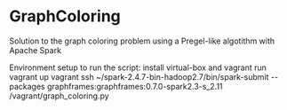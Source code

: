 # GraphColoring

Solution to the graph coloring problem using a Pregel-like algotithm with Apache Spark 

Environment setup to run the script: 
install virtual-box and vagrant
run vagrant up 
vagrant ssh
~/spark-2.4.7-bin-hadoop2.7/bin/spark-submit --packages graphframes:graphframes:0.7.0-spark2.3-s_2.11  /vagrant/graph_coloring.py

